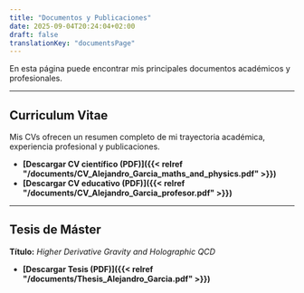 ```yaml
---
title: "Documentos y Publicaciones"
date: 2025-09-04T20:24:04+02:00
draft: false
translationKey: "documentsPage"
---
```


En esta página puede encontrar mis principales documentos académicos y profesionales.

---

## Curriculum Vitae

Mis CVs ofrecen un resumen completo de mi trayectoria académica, experiencia profesional y publicaciones.

* **[Descargar CV científico (PDF)]({{< relref "/documents/CV_Alejandro_Garcia_maths_and_physics.pdf" >}})**
* **[Descargar CV educativo (PDF)]({{< relref "/documents/CV_Alejandro_Garcia_profesor.pdf" >}})**

---

## Tesis de Máster

**Título:** *Higher Derivative Gravity and Holographic QCD*

* **[Descargar Tesis (PDF)]({{< relref "/documents/Thesis_Alejandro_Garcia.pdf" >}})**

